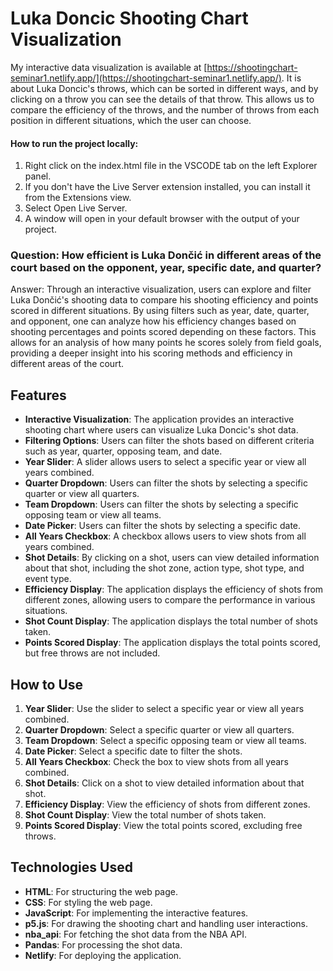 # Luka Doncic Shooting Chart Visualization

My interactive data visualization is available at [https://shootingchart-seminar1.netlify.app/](https://shootingchart-seminar1.netlify.app/). It is about Luka Doncic's throws, which can be sorted in different ways, and by clicking on a throw you can see the details of that throw. This allows us to compare the efficiency of the throws, and the number of throws from each position in different situations, which the user can choose.

#### How to run the project locally:

1. Right click on the index.html file in the VSCODE tab on the left Explorer panel.
2. If you don't have the Live Server extension installed, you can install it from the Extensions view.
3. Select Open Live Server.
4. A window will open in your default browser with the output of your project.

### Question: How efficient is Luka Dončić in different areas of the court based on the opponent, year, specific date, and quarter?

Answer: Through an interactive visualization, users can explore and filter Luka Dončić's shooting data to compare his shooting efficiency and points scored in different situations. By using filters such as year, date, quarter, and opponent, one can analyze how his efficiency changes based on shooting percentages and points scored depending on these factors. This allows for an analysis of how many points he scores solely from field goals, providing a deeper insight into his scoring methods and efficiency in different areas of the court.

## Features

- **Interactive Visualization**: The application provides an interactive shooting chart where users can visualize Luka Doncic's shot data.
- **Filtering Options**: Users can filter the shots based on different criteria such as year, quarter, opposing team, and date.
- **Year Slider**: A slider allows users to select a specific year or view all years combined.
- **Quarter Dropdown**: Users can filter the shots by selecting a specific quarter or view all quarters.
- **Team Dropdown**: Users can filter the shots by selecting a specific opposing team or view all teams.
- **Date Picker**: Users can filter the shots by selecting a specific date.
- **All Years Checkbox**: A checkbox allows users to view shots from all years combined.
- **Shot Details**: By clicking on a shot, users can view detailed information about that shot, including the shot zone, action type, shot type, and event type.
- **Efficiency Display**: The application displays the efficiency of shots from different zones, allowing users to compare the performance in various situations.
- **Shot Count Display**: The application displays the total number of shots taken.
- **Points Scored Display**: The application displays the total points scored, but free throws are not included.

## How to Use

1. **Year Slider**: Use the slider to select a specific year or view all years combined.
2. **Quarter Dropdown**: Select a specific quarter or view all quarters.
3. **Team Dropdown**: Select a specific opposing team or view all teams.
4. **Date Picker**: Select a specific date to filter the shots.
5. **All Years Checkbox**: Check the box to view shots from all years combined.
6. **Shot Details**: Click on a shot to view detailed information about that shot.
7. **Efficiency Display**: View the efficiency of shots from different zones.
8. **Shot Count Display**: View the total number of shots taken.
9. **Points Scored Display**: View the total points scored, excluding free throws.

## Technologies Used

- **HTML**: For structuring the web page.
- **CSS**: For styling the web page.
- **JavaScript**: For implementing the interactive features.
- **p5.js**: For drawing the shooting chart and handling user interactions.
- **nba_api**: For fetching the shot data from the NBA API.
- **Pandas**: For processing the shot data.
- **Netlify**: For deploying the application.
